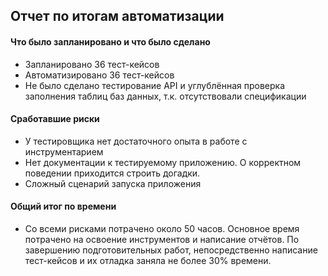 ## Отчет по итогам автоматизации

#### Что было запланировано и что было сделано
* Запланировано 36 тест-кейсов
* Автоматизировано 36 тест-кейсов
* Не было сделано тестирование API и углублённая проверка заполнения таблиц баз данных, т.к. отсутствовали спецификации

#### Сработавшие риски
* У тестировщика нет достаточного опыта в работе с инструментарием 
* Нет документации к тестируемому приложению. О корректном поведении приходится строить догадки.
* Сложный сценарий запуска приложения

#### Общий итог по времени
* Со всеми рисками потрачено около 50 часов. Основное время потрачено на освоение инструментов и написание отчётов.
По завершению подготовительных работ, непосредственно написание тест-кейсов и их отладка заняла не более 30% времени. 
